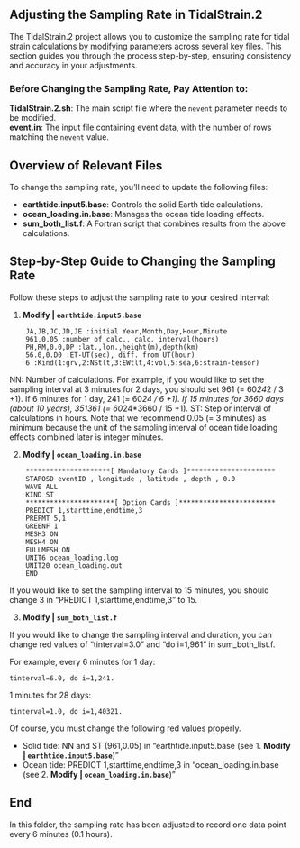 ## Adjusting the Sampling Rate in TidalStrain.2

The TidalStrain.2 project allows you to customize the sampling rate for tidal strain calculations by modifying parameters across several key files. This section guides you through the process step-by-step, ensuring consistency and accuracy in your adjustments.

### Before Changing the Sampling Rate, Pay Attention to:
**TidalStrain.2.sh**: The main script file where the `nevent` parameter needs to be modified.  
**event.in**: The input file containing event data, with the number of rows matching the `nevent` value.


## Overview of Relevant Files

To change the sampling rate, you’ll need to update the following files:

-  **earthtide.input5.base**: Controls the solid Earth tide calculations.
-  **ocean_loading.in.base**: Manages the ocean tide loading effects.
-  **sum_both_list.f**: A Fortran script that combines results from the above calculations.

## Step-by-Step Guide to Changing the Sampling Rate

Follow these steps to adjust the sampling rate to your desired interval:

1. **Modify | `earthtide.input5.base`**

```base
    JA,JB,JC,JD,JE :initial Year,Month,Day,Hour,Minute
    961,0.05 :number of calc., calc. interval(hours)
    PH,RM,0.0,DP :lat.,lon.,height(m),depth(km)
    56.0,0.D0 :ET-UT(sec), diff. from UT(hour)
    6 :Kind(1:grv,2:NStlt,3:EWtlt,4:vol,5:sea,6:strain-tensor)
```
NN: Number of calculations. For example, if you would like to set the sampling interval at 3 minutes for 2 days, you should set 961 (= 60*24*2 / 3 +1). If 6 minutes for 1 day, 241 (= 60*24 / 6 +1). If 15 minutes for 3660 days (about 10 years), 351361 (= 60*24*3660 / 15 +1).
ST: Step or interval of calculations in hours. Note that we recommend 0.05 (= 3 minutes) as minimum because the unit of the sampling interval of ocean tide loading effects combined later is integer minutes.

2. **Modify | `ocean_loading.in.base`**

```base
    *********************[ Mandatory Cards ]**********************
    STAPOSD eventID , longitude , latitude , depth , 0.0
    WAVE ALL
    KIND ST
    **********************[ Option Cards ]************************
    PREDICT 1,starttime,endtime,3
    PREFMT 5,1
    GREENF 1
    MESH3 ON
    MESH4 ON
    FULLMESH ON
    UNIT6 ocean_loading.log
    UNIT20 ocean_loading.out
    END
```

If you would like to set the sampling interval to 15 minutes, you should change 3 in “PREDICT 1,starttime,endtime,3” to 15.


3. **Modify | `sum_both_list.f`**

If you would like to change the sampling interval and duration, you can change red values of “tinterval=3.0” and “do i=1,961” in sum_both_list.f.

For example, every 6 minutes for 1 day: 
```
tinterval=6.0, do i=1,241.
```

1 minutes for 28 days: 
```
tinterval=1.0, do i=1,40321.
```

Of course, you must change the following red values properly.

- Solid tide: NN and ST (961,0.05) in “earthtide.input5.base (see 1. **Modify | `earthtide.input5.base`**)”
- Ocean tide: PREDICT 1,starttime,endtime,3 in “ocean_loading.in.base (see 2. **Modify | `ocean_loading.in.base`**)”

## End
In this folder, the sampling rate has been adjusted to record one data point every 6 minutes (0.1 hours).


